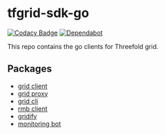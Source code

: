 # tfgrid-sdk-go

[![Codacy Badge](https://app.codacy.com/project/badge/Grade/cd6e18aac6be404ab89ec160b4b36671)](https://www.codacy.com/gh/threefoldtech/tfgrid-sdk-go/grid-client/dashboard?utm_source=github.com&amp;utm_medium=referral&amp;utm_content=threefoldtech/tfgrid-sdk-go/grid-client&amp;utm_campaign=Badge_Grade) [![Dependabot](https://badgen.net/badge/Dependabot/enabled/green?icon=dependabot)](https://dependabot.com/)

This repo contains the go clients for Threefold grid.

## Packages

- [grid client](./grid-client/README.md)
- [grid proxy](./grid-proxy/README.md)
- [grid cli](./grid-cli/README.md)
- [rmb client](./rmb-sdk-go/README.md)
- [gridify](./gridify/README.md)
- [monitoring bot](./monitoring-bot/README.md)
